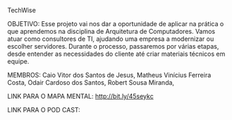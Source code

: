 TechWise

OBJETIVO:
Esse projeto vai nos dar a oportunidade de aplicar na prática o que aprendemos na disciplina de Arquitetura de Computadores.
Vamos atuar como consultores de TI, ajudando uma empresa a modernizar ou escolher servidores.
Durante o processo, passaremos por várias etapas, desde entender as necessidades do cliente até criar materiais técnicos em equipe.

MEMBROS:
Caio Vitor dos Santos de Jesus,
Matheus Vinícius Ferreira Costa,
Odair Cardoso dos Santos,
Robert Sousa Miranda,

LINK PARA O MAPA MENTAL:
http://bit.ly/45seykc

LINK PARA O POD CAST:

